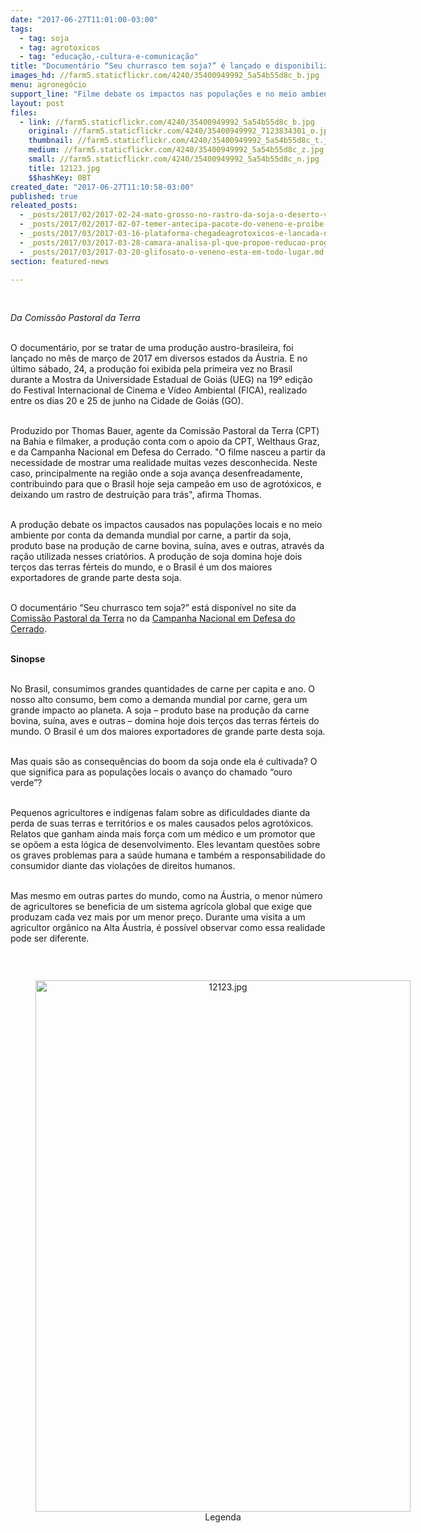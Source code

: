 ```yaml
---
date: "2017-06-27T11:01:00-03:00"
tags:
  - tag: soja
  - tag: agrotoxicos
  - tag: "educação,-cultura-e-comunicação"
title: "Documentário “Seu churrasco tem soja?” é lançado e disponibilizado para o público "
images_hd: //farm5.staticflickr.com/4240/35400949992_5a54b55d8c_b.jpg
menu: agronegócio
support_line: "Filme debate os impactos nas populações e no meio ambiente a partir da soja por conta da demanda mundial por carne. Assista aqui!"
layout: post
files:
  - link: //farm5.staticflickr.com/4240/35400949992_5a54b55d8c_b.jpg
    original: //farm5.staticflickr.com/4240/35400949992_7123834301_o.jpg
    thumbnail: //farm5.staticflickr.com/4240/35400949992_5a54b55d8c_t.jpg
    medium: //farm5.staticflickr.com/4240/35400949992_5a54b55d8c_z.jpg
    small: //farm5.staticflickr.com/4240/35400949992_5a54b55d8c_n.jpg
    title: 12123.jpg
    $$hashKey: 0BT
created_date: "2017-06-27T11:10:58-03:00"
published: true
releated_posts:
  - _posts/2017/02/2017-02-24-mato-grosso-no-rastro-da-soja-o-deserto-verde.md
  - _posts/2017/02/2017-02-07-temer-antecipa-pacote-do-veneno-e-proibe-anvisa-de-se-manifestar-sobre-agrotoxicos.md
  - _posts/2017/03/2017-03-16-plataforma-chegadeagrotoxicos-e-lancada-no-brasil.md
  - _posts/2017/03/2017-03-28-camara-analisa-pl-que-propoe-reducao-progressiva-de-agrotoxicos.md
  - _posts/2017/03/2017-03-20-glifosato-o-veneno-esta-em-todo-lugar.md
section: featured-news

---
```

<p>&nbsp;</p>

<p><em>Da Comiss&atilde;o Pastoral da Terra&nbsp;</em></p>

<p><br />
O document&aacute;rio, por se tratar de uma produ&ccedil;&atilde;o austro-brasileira, foi lan&ccedil;ado no m&ecirc;s de mar&ccedil;o de 2017 em diversos estados da &Aacute;ustria. E no &uacute;ltimo s&aacute;bado, 24, a produ&ccedil;&atilde;o foi exibida pela primeira vez no Brasil durante a Mostra da Universidade Estadual de Goi&aacute;s (UEG) na 19&ordm; edi&ccedil;&atilde;o do Festival Internacional de Cinema e V&iacute;deo Ambiental (FICA), realizado entre os dias 20 e 25 de junho na Cidade de Goi&aacute;s (GO).</p>

<p><br />
Produzido por Thomas Bauer, agente da Comiss&atilde;o Pastoral da Terra (CPT) na Bahia e filmaker, a produ&ccedil;&atilde;o conta com o apoio da CPT, Welthaus Graz, e da Campanha Nacional em Defesa do Cerrado. &quot;O filme nasceu a partir da necessidade de mostrar uma realidade muitas vezes desconhecida. Neste caso, principalmente na regi&atilde;o onde a soja avan&ccedil;a desenfreadamente, contribuindo para que o Brasil hoje seja campe&atilde;o em uso de agrot&oacute;xicos, e deixando um rastro de destrui&ccedil;&atilde;o para tr&aacute;s&quot;, afirma Thomas.</p>

<p><br />
A produ&ccedil;&atilde;o debate os impactos causados nas popula&ccedil;&otilde;es locais e no meio ambiente por conta da demanda mundial por carne, a partir da soja, produto base na produ&ccedil;&atilde;o de carne bovina, su&iacute;na, aves e outras, atrav&eacute;s da ra&ccedil;&atilde;o utilizada nesses criat&oacute;rios. A produ&ccedil;&atilde;o de soja domina hoje dois ter&ccedil;os das terras f&eacute;rteis do mundo, e o Brasil &eacute; um dos maiores exportadores de grande parte desta soja.</p>

<p><br />
O document&aacute;rio &ldquo;Seu churrasco tem soja?&rdquo; est&aacute; dispon&iacute;vel no site da <a href="https://www.cptnacional.org.br/">Comiss&atilde;o Pastoral da Terra</a> no da <a href="http://semcerrado.org.br/">Campanha Nacional em Defesa do Cerrado</a>.</p>

<p><br />
<strong>Sinopse</strong></p>

<p><br />
No Brasil, consumimos grandes quantidades de carne per capita e ano. O nosso alto consumo, bem como a demanda mundial por carne, gera um grande impacto ao planeta. A soja &ndash; produto base na produ&ccedil;&atilde;o da carne bovina, su&iacute;na, aves e outras &ndash; domina hoje dois ter&ccedil;os das terras f&eacute;rteis do mundo. O Brasil &eacute; um dos maiores exportadores de grande parte desta soja.</p>

<p><br />
Mas quais s&atilde;o as consequ&ecirc;ncias do boom da soja onde ela &eacute; cultivada? O que significa para as popula&ccedil;&otilde;es locais o avan&ccedil;o do chamado &ldquo;ouro verde&rdquo;?</p>

<p><br />
Pequenos agricultores e ind&iacute;genas falam sobre as dificuldades diante da perda de suas terras e territ&oacute;rios e os males causados pelos agrot&oacute;xicos. Relatos que ganham ainda mais for&ccedil;a com um m&eacute;dico e um promotor que se op&otilde;em a esta l&oacute;gica de desenvolvimento. Eles levantam quest&otilde;es sobre os graves problemas para a sa&uacute;de humana e tamb&eacute;m a responsabilidade do consumidor diante das viola&ccedil;&otilde;es de direitos humanos.</p>

<p><br />
Mas mesmo em outras partes do mundo, como na &Aacute;ustria, o menor n&uacute;mero de agricultores se beneficia de um sistema agr&iacute;cola global que exige que produzam cada vez mais por um menor pre&ccedil;o. Durante uma visita a um agricultor org&acirc;nico na Alta &Aacute;ustria, &eacute; poss&iacute;vel observar como essa realidade pode ser diferente.</p>

<p>&nbsp;</p>

<div style="text-align:center">
<figure class="image" style="display:inline-block"><img alt="12123.jpg" height="850" src="//farm5.staticflickr.com/4240/35400949992_5a54b55d8c_b.jpg" width="600" />
<figcaption>Legenda</figcaption>
</figure>
</div>

<p><br />
&nbsp;</p>
